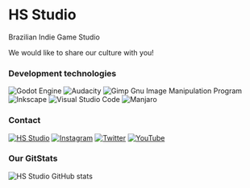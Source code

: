 # HS Studio

Brazilian Indie Game Studio

We would like to share our culture with you!

### Development technologies

![Godot Engine](https://img.shields.io/badge/GODOT-%23FFFFFF.svg?style=for-the-badge&logo=godot-engine)
![Audacity](https://img.shields.io/badge/Audacity-0000CC?style=for-the-badge&logo=audacity&logoColor=white)
![Gimp Gnu Image Manipulation Program](https://img.shields.io/badge/Gimp-657D8B?style=for-the-badge&logo=gimp&logoColor=FFFFFF)
![Inkscape](https://img.shields.io/badge/Inkscape-e0e0e0?style=for-the-badge&logo=inkscape&logoColor=080A13)
![Visual Studio Code](https://img.shields.io/badge/Visual%20Studio%20Code-0078d7.svg?style=for-the-badge&logo=visual-studio-code&logoColor=white)
![Manjaro](https://img.shields.io/badge/Manjaro-35BF5C?style=for-the-badge&logo=Manjaro&logoColor=white)

### Contact

[![HS Studio](https://img.shields.io/badge/Our%20Website-hs.dev.br-orange?style=for-the-badge)](https://www.hs.dev.br/)
[![Instagram](https://img.shields.io/badge/Instagram-%23E4405F.svg?style=for-the-badge&logo=Instagram&logoColor=white)](https://www.instagram.com/hs.std/)
[![Twitter](https://img.shields.io/badge/Twitter-%231DA1F2.svg?style=for-the-badge&logo=Twitter&logoColor=white)](https://twitter.com/hs_std)
[![YouTube](https://img.shields.io/badge/YouTube-%23FF0000.svg?style=for-the-badge&logo=YouTube&logoColor=white)](https://www.youtube.com/@hs-studio)

### Our GitStats

![HS Studio GitHub stats](https://github-readme-stats.vercel.app/api?username=hs-std&show_icons=true&theme=dark)
